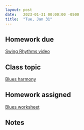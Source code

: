 ```yaml
---
layout: post
date:   2023-01-31 00:00:00 -0500
title:  "Tue, Jan 31"
---
```


## Homework due

[Swing Rhythms video](0)

## Class topic

[Blues harmony](https://viva.pressbooks.pub/openmusictheory/chapter/blues-harmony/)

## Homework assigned

[Blues worksheet](https://viva.pressbooks.pub/openmusictheory/chapter/swing-rhythms/#assignments)

## Notes

